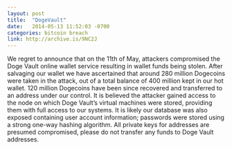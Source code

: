 ```yaml
---
layout: post
title:  "DogeVault"
date:   2014-05-13 11:52:03 -0700
categories: bitcoin breach
link: http://archive.is/9NC2J
---
```

We regret to announce that on the 11th of May, attackers compromised the Doge Vault online wallet service resulting in wallet funds being stolen. After salvaging our wallet we have ascertained that around 280 million Dogecoins were taken in the attack, out of a total balance of 400 million kept in our hot wallet. 120 million Dogecoins have been since recovered and transferred to an address under our control. It is believed the attacker gained access to the node on which Doge Vault’s virtual machines were stored, providing them with full access to our systems. It is likely our database was also exposed containing user account information; passwords were stored using a strong one-way hashing algorithm. All private keys for addresses are presumed compromised, please do not transfer any funds to Doge Vault addresses.
